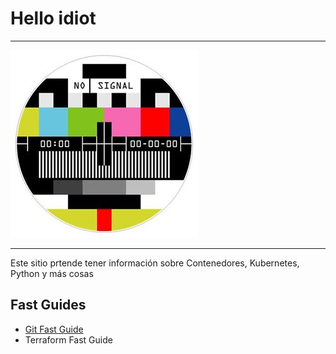 # Hello idiot

---

![svrsbnet](../imgs/svrsbnet.jpg)

---

Este sitio prtende tener información sobre Contenedores, Kubernetes, Python y más cosas

## Fast Guides

- [Git Fast Guide](git-fast-guide.md)
- Terraform Fast Guide
